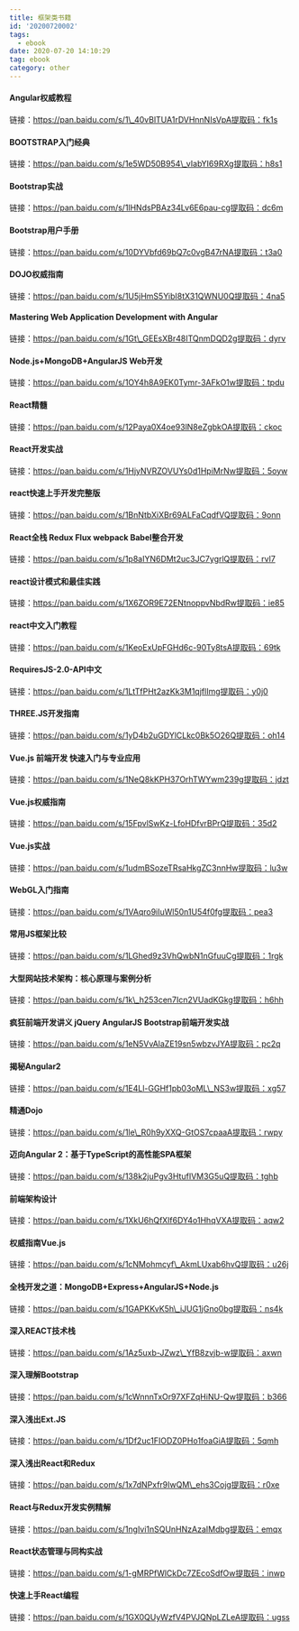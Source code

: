 ```yaml
---
title: 框架类书籍
id: '20200720002'
tags:
  - ebook
date: 2020-07-20 14:10:29
tag: ebook
category: other
---
```


####   Angular权威教程
   链接：https://pan.baidu.com/s/1\_40vBlTUA1rDVHnnNIsVpA提取码：fk1s
####   BOOTSTRAP入门经典
   链接：https://pan.baidu.com/s/1e5WD50B954\_vIabYI69RXg提取码：h8s1
####   Bootstrap实战
   链接：https://pan.baidu.com/s/1lHNdsPBAz34Lv6E6pau-cg提取码：dc6m
####   Bootstrap用户手册
   链接：https://pan.baidu.com/s/10DYVbfd69bQ7c0vgB47rNA提取码：t3a0
####   DOJO权威指南
   链接：https://pan.baidu.com/s/1U5jHmS5YibI8tX31QWNU0Q提取码：4na5
####   Mastering Web Application Development with Angular
   链接：https://pan.baidu.com/s/1Gt\_GEEsXBr48ITQnmDQD2g提取码：dyrv
####   Node.js+MongoDB+AngularJS Web开发
   链接：https://pan.baidu.com/s/1OY4h8A9EK0Tymr-3AFkO1w提取码：tpdu
####   React精髓
   链接：https://pan.baidu.com/s/12Paya0X4oe93lN8eZgbkOA提取码：ckoc
####   React开发实战
   链接：https://pan.baidu.com/s/1HjyNVRZOVUYs0d1HpiMrNw提取码：5oyw
####   react快速上手开发完整版
   链接：https://pan.baidu.com/s/1BnNtbXiXBr69ALFaCqdfVQ提取码：9onn
####   React全栈 Redux Flux webpack Babel整合开发
   链接：https://pan.baidu.com/s/1p8aIYN6DMt2uc3JC7ygrlQ提取码：rvl7
####   react设计模式和最佳实践
   链接：https://pan.baidu.com/s/1X6ZOR9E72ENtnoppvNbdRw提取码：ie85
####   react中文入门教程
   链接：https://pan.baidu.com/s/1KeoExUpFGHd6c-90Ty8tsA提取码：69tk
####   RequiresJS-2.0-API中文
   链接：https://pan.baidu.com/s/1LtTfPHt2azKk3M1qjflImg提取码：y0j0
####   THREE.JS开发指南
   链接：https://pan.baidu.com/s/1yD4b2uGDYlCLkc0Bk5O26Q提取码：oh14
####   Vue.js 前端开发 快速入门与专业应用
   链接：https://pan.baidu.com/s/1NeQ8kKPH37OrhTWYwm239g提取码：jdzt
####   Vue.js权威指南
   链接：https://pan.baidu.com/s/15FpvlSwKz-LfoHDfvrBPrQ提取码：35d2
####   Vue.js实战
   链接：https://pan.baidu.com/s/1udmBSozeTRsaHkgZC3nnHw提取码：lu3w
####   WebGL入门指南
   链接：https://pan.baidu.com/s/1VAqro9iIuWl50n1U54f0fg提取码：pea3
####   常用JS框架比较
   链接：https://pan.baidu.com/s/1LGhed9z3VhQwbN1nGfuuCg提取码：1rgk
####   大型网站技术架构：核心原理与案例分析
   链接：https://pan.baidu.com/s/1k\_h253cen7Icn2VUadKGkg提取码：h6hh
####   疯狂前端开发讲义 jQuery AngularJS Bootstrap前端开发实战
   链接：https://pan.baidu.com/s/1eN5VvAlaZE19sn5wbzvJYA提取码：pc2q
####   揭秘Angular2
   链接：https://pan.baidu.com/s/1E4Ll-GGHf1pb03oML\_NS3w提取码：xg57
####   精通Dojo
   链接：https://pan.baidu.com/s/1le\_R0h9yXXQ-GtOS7cpaaA提取码：rwpy
####   迈向Angular 2：基于TypeScript的高性能SPA框架
   链接：https://pan.baidu.com/s/138k2juPgv3HtufIVM3G5uQ提取码：tghb
####   前端架构设计
   链接：https://pan.baidu.com/s/1XkU6hQfXlf6DY4o1HhqVXA提取码：aqw2
####   权威指南Vue.js
   链接：https://pan.baidu.com/s/1cNMohmcyf\_AkmLUxab6hvQ提取码：u26j
####   全栈开发之道：MongoDB+Express+AngularJS+Node.js
   链接：https://pan.baidu.com/s/1GAPKKvK5h\_iJUG1jGno0bg提取码：ns4k
####   深入REACT技术栈
   链接：https://pan.baidu.com/s/1Az5uxb-JZwz\_YfB8zvjb-w提取码：axwn
####   深入理解Bootstrap
   链接：https://pan.baidu.com/s/1cWnnnTxOr97XFZqHiNU-Qw提取码：b366
####   深入浅出Ext.JS
   链接：https://pan.baidu.com/s/1Df2uc1FIODZ0PHo1foaGiA提取码：5qmh
####   深入浅出React和Redux
   链接：https://pan.baidu.com/s/1x7dNPxfr9IwQM\_ehs3Cojg提取码：r0xe
####   React与Redux开发实例精解
   链接：https://pan.baidu.com/s/1ngIvi1nSQUnHNzAzaIMdbg提取码：emqx
####   React状态管理与同构实战
   链接：https://pan.baidu.com/s/1-gMRPfWlCkDc7ZEcoSdfOw提取码：inwp
####   快速上手React编程
   链接：https://pan.baidu.com/s/1GX0QUyWzfV4PVJQNpLZLeA提取码：ugss